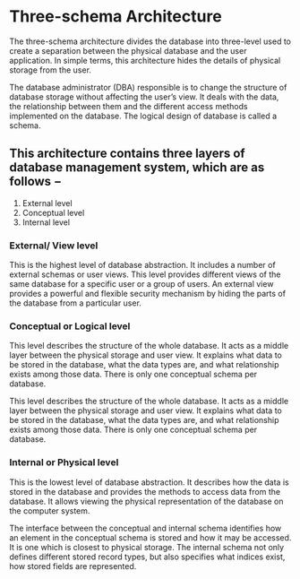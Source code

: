# Three-schema Architecture
The three-schema architecture divides the database into three-level used to create a separation between the physical database and the user application. In simple terms, this architecture hides the details of physical storage from the user.

The database administrator (DBA) responsible is to change the structure of database storage without affecting the user’s view. It deals with the data, the relationship between them and the different access methods implemented on the database. The logical design of database is called a schema.

## This architecture contains three layers of database management system, which are as follows −
1. External level
2. Conceptual level
3. Internal level

### External/ View level
This is the highest level of database abstraction. It includes a number of external schemas or user views. This level provides different views of the same database for a specific user or a group of users. An external view provides a powerful and flexible security mechanism by hiding the parts of the database from a particular user.

### Conceptual or Logical level
This level describes the structure of the whole database. It acts as a middle layer between the physical storage and user view. It explains what data to be stored in the database, what the data types are, and what relationship exists among those data. There is only one conceptual schema per database.

This level describes the structure of the whole database. It acts as a middle layer between the physical storage and user view. It explains what data to be stored in the database, what the data types are, and what relationship exists among those data. There is only one conceptual schema per database.

### Internal or Physical level
This is the lowest level of database abstraction. It describes how the data is stored in the database and provides the methods to access data from the database. It allows viewing the physical representation of the database on the computer system.

The interface between the conceptual and internal schema identifies how an element in the conceptual schema is stored and how it may be accessed. It is one which is closest to physical storage. The internal schema not only defines different stored record types, but also specifies what indices exist, how stored fields are represented.